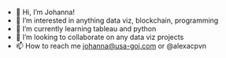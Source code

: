 - 👋 Hi, I’m Johanna!
- 👀 I’m interested in anything data viz, blockchain, programming
- 🌱 I’m currently learning tableau and python
- 💞️ I’m looking to collaborate on any data viz projects
- 📫 How to reach me johanna@usa-goj.com or @alexacpvn

<!---
alexacpvn/alexacpvn is a ✨ special ✨ repository because its `README.md` (this file) appears on your GitHub profile.
You can click the Preview link to take a look at your changes.
--->
